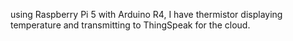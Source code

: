 using Raspberry Pi 5 with Arduino R4, I have thermistor displaying temperature and transmitting to ThingSpeak for the cloud.
